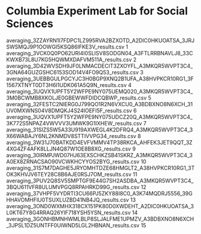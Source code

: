 # Columbia Experiment Lab for Social Sciences

averaging_3ZZAYRN1I7FDPC1LZ995RVA2BZXOTD_A2DIC0HKUOATSA_3JRJSWSMQJ9P1OOWGI5KSQ86IFKE3V_results.csv 1
averaging_3VCK0Q0PO62URI4I0SLISV8SODGN04_A3FTLRRBNAVLJ8_33CKWXB73L8U7KG5HQWMXDAFVM511A_results.csv 2
averaging_3D42WVSDH9JF0LNMACDECIT3ZXOYFL_A3MKQR5WVPT3C4_3GNA64GUZGSHC6153SOD14V4FO9Q53_results.csv 3
averaging_3UEBBGULPGCYJC3H0BGP9XNQ2B1UFA_A38HVPKCR10RG1_3F1567XTNYT0DT3H6I1UDK061A5Q9N_results.csv 4
averaging_3UQVX1UPFT5Y2WFPE9NY075UEMQ020_A3MKQR5WVPT3C4_3M0BCWMB8XKOLJE0GBEWWFDIDCQBWP_results.csv 5
averaging_32FESTC2NIERG0J799QO1R2N6VXCU0_A3BDBXNO8N6XCH_31UV0MXWNS04V8DMQKJ4S24IOEFI5F_results.csv 6
averaging_3UQVX1UPFT5Y2WFPE9NY075UDCZ20Q_A3MKQR5WVPT3C4_3K772S5NPAZ4VWVVV3UMWK9G1IXHEW_results.csv 7
averaging_31SIZS5W5A33U919AXWEGL4K2DFRQ4_A3MKQR5WVPT3C4_3X66WABAJY6NL2KNMDV8STTIVVPG34_results.csv 8
averaging_3W31J70BATKDD4EVFVMMV4TP38RKCA_AHFEK3JET9QQT_3Z4XG4ZF4AFK8LLJN4Q87W1OE8B8XG_results.csv 9
averaging_30IRMPJWD07HJ63EXSCHKZSB41SKRZ_A3MKQR5WVPT3C4_3A0EX8ZRNACSAO90VCWKHCYYOS2BYG_results.csv 10
averaging_31S7M7DAGHE5JRYOMHTDZE68HMGLT2_A38HVPKCR10RG1_3TOK3KHVJV6TEY28C8B6AJE0RSJ7OM_results.csv 11
averaging_3PUV2Q8SV5SMPTGF9E44G7SH2ASDBA_A3MKQR5WVPT3C4_3BQU611VFR8ULUMVPGQ8RPAHRKD99G_results.csv 12
averaging_37VHPF5VYDRTI3CU66PJ5ZKY88I8C0_A3K74MQDRJ5556_39GHHAVOMHFIU0TSUXLUZBD41NB4JQ_results.csv 13
averaging_3OND0WXMHX318CX151PK80D0XWDEHT_A2DIC0HKUOATSA_3L0KT67Y8G4RRAQ26YIF718YSH5YSN_results.csv 14
averaging_3GONHBMNHWMLBLP8SLJALFME1UPMZV_A3BDBXNO8N6XCH_3JPSL1DZ5UNTFF0UIWND5LGL2HBNAN_results.csv 15
